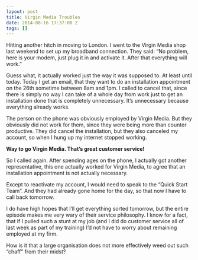 ```yaml
---
layout: post
title: Virgin Media Troubles
date: 2014-08-16 17:37:00 Z
tags: []
---
```

Hitting another hitch in moving to London. I went to the Virgin Media shop last weekend to set up my broadband connection. They said: “No problem, here is your modem, just plug it in and activate it. After that everything will work.”

Guess what, it actually worked just the way it was supposed to. At least until today. Today I get an email, that they want to do an installation appointment on the 26th sometime between 8am and 1pm. I called to cancel that, since there is simply no way I can take of a whole day from work just to get an installation done that is completely unnecessary. It’s unnecessary because everything already works.

The person on the phone was obviously employed by Virgin Media. But they obviously did not work for them, since they were being more than counter productive. They did cancel the installation, but they also canceled my account, so when I hung up my internet stopped working.

**Way to go Virgin Media. That’s great customer service!**

So I called again. After spending ages on the phone, I actually got another representative, this one actually worked for Virgin Media, to agree that an installation appointment is not actually necessary.

Except to reactivate my account, I would need to speak to the “Quick Start Team”. And they had already gone home for the day, so that now I have to call back tomorrow.

I do have high hopes that I’ll get everything sorted tomorrow, but the entire episode makes me very wary of their service philosophy. I know for a fact, that if I pulled such a stunt at my job (and I did do customer service all of last week as part of my training) I’d not have to worry about remaining employed at my firm.

How is it that a large organisation does not more effectively weed out such “chaff” from their midst?

